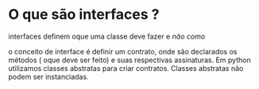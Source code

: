 # O que são interfaces ?
interfaces definem oque uma classe deve fazer e *não como*

o conceito de interface é definir um contrato, onde são declarados os métodos ( oque deve ser feito) e suas respectivas assinaturas. Em python utilizamos classes abstratas para criar contratos. Classes abstratas não podem ser instanciadas.

